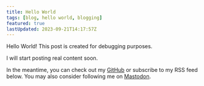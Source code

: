 ```yaml
---
title: Hello World
tags: [blog, hello world, blogging]
featured: true
lastUpdated: 2023-09-21T14:17:57Z
---
```


Hello World! This post is created for debugging purposes.

I will start posting real content soon.

In the meantime, you can check out my [GitHub](https://github.com/jak2k) or subscribe to my RSS feed below. You may also consider following me on [Mastodon](https://mastodontech.de/@jak2k).
